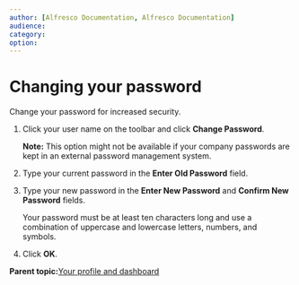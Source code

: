 ```yaml
---
author: [Alfresco Documentation, Alfresco Documentation]
audience: 
category: 
option: 
---
```


# Changing your password

Change your password for increased security.

1.  Click your user name on the toolbar and click **Change Password**.

    **Note:** This option might not be available if your company passwords are kept in an external password management system.

2.  Type your current password in the **Enter Old Password** field.

3.  Type your new password in the **Enter New Password** and **Confirm New Password** fields.

    Your password must be at least ten characters long and use a combination of uppercase and lowercase letters, numbers, and symbols.

4.  Click **OK**.


**Parent topic:**[Your profile and dashboard](../concepts/your-space-intro.md)


